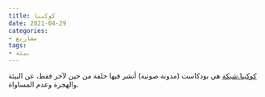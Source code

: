 ```yaml
---
title: كوكبنا
date: 2021-04-29
categories:
- مشاريع
tags:
- بيئة
---
```


[كوكبنا.شبكة](https://كوكبنا.شبكة) هي بودكاست (مدونة صوتية) أنشر فيها حلقة من حين لآخر فقط، عن البيئة والهجرة وعدم المساواة.
